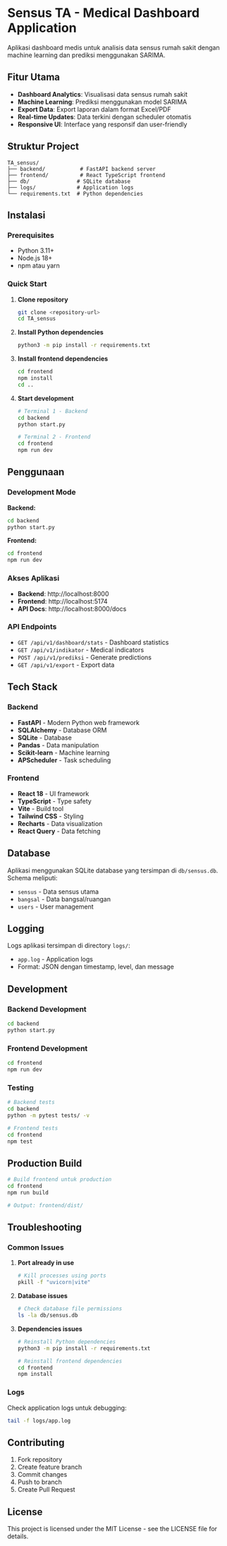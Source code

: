 # Sensus TA - Medical Dashboard Application

Aplikasi dashboard medis untuk analisis data sensus rumah sakit dengan machine learning dan prediksi menggunakan SARIMA.

## Fitur Utama

- **Dashboard Analytics**: Visualisasi data sensus rumah sakit
- **Machine Learning**: Prediksi menggunakan model SARIMA
- **Export Data**: Export laporan dalam format Excel/PDF
- **Real-time Updates**: Data terkini dengan scheduler otomatis
- **Responsive UI**: Interface yang responsif dan user-friendly

## Struktur Project

```
TA_sensus/
├── backend/           # FastAPI backend server
├── frontend/          # React TypeScript frontend
├── db/               # SQLite database
├── logs/             # Application logs
└── requirements.txt  # Python dependencies
```

## Instalasi

### Prerequisites

- Python 3.11+
- Node.js 18+
- npm atau yarn

### Quick Start

1. **Clone repository**
   ```bash
   git clone <repository-url>
   cd TA_sensus
   ```

2. **Install Python dependencies**
   ```bash
   python3 -m pip install -r requirements.txt
   ```

3. **Install frontend dependencies**
   ```bash
   cd frontend
   npm install
   cd ..
   ```

4. **Start development**
   ```bash
   # Terminal 1 - Backend
   cd backend
   python start.py

   # Terminal 2 - Frontend  
   cd frontend
   npm run dev
   ```

## Penggunaan

### Development Mode

**Backend:**
```bash
cd backend
python start.py
```

**Frontend:**
```bash
cd frontend
npm run dev
```

### Akses Aplikasi
- **Backend**: http://localhost:8000
- **Frontend**: http://localhost:5174
- **API Docs**: http://localhost:8000/docs

### API Endpoints

- `GET /api/v1/dashboard/stats` - Dashboard statistics
- `GET /api/v1/indikator` - Medical indicators
- `POST /api/v1/prediksi` - Generate predictions
- `GET /api/v1/export` - Export data

## Tech Stack

### Backend
- **FastAPI** - Modern Python web framework
- **SQLAlchemy** - Database ORM
- **SQLite** - Database
- **Pandas** - Data manipulation
- **Scikit-learn** - Machine learning
- **APScheduler** - Task scheduling

### Frontend
- **React 18** - UI framework
- **TypeScript** - Type safety
- **Vite** - Build tool
- **Tailwind CSS** - Styling
- **Recharts** - Data visualization
- **React Query** - Data fetching

## Database

Aplikasi menggunakan SQLite database yang tersimpan di `db/sensus.db`. Schema meliputi:

- `sensus` - Data sensus utama
- `bangsal` - Data bangsal/ruangan
- `users` - User management

## Logging

Logs aplikasi tersimpan di directory `logs/`:
- `app.log` - Application logs
- Format: JSON dengan timestamp, level, dan message

## Development

### Backend Development

```bash
cd backend
python start.py
```

### Frontend Development

```bash
cd frontend  
npm run dev
```

### Testing

```bash
# Backend tests
cd backend
python -m pytest tests/ -v

# Frontend tests
cd frontend
npm test
```

## Production Build

```bash
# Build frontend untuk production
cd frontend
npm run build

# Output: frontend/dist/
```

## Troubleshooting

### Common Issues

1. **Port already in use**
   ```bash
   # Kill processes using ports
   pkill -f "uvicorn|vite"
   ```

2. **Database issues**
   ```bash
   # Check database file permissions
   ls -la db/sensus.db
   ```

3. **Dependencies issues**
   ```bash
   # Reinstall Python dependencies
   python3 -m pip install -r requirements.txt
   
   # Reinstall frontend dependencies
   cd frontend
   npm install
   ```

### Logs

Check application logs untuk debugging:
```bash
tail -f logs/app.log
```

## Contributing

1. Fork repository
2. Create feature branch
3. Commit changes
4. Push to branch
5. Create Pull Request

## License

This project is licensed under the MIT License - see the LICENSE file for details.
